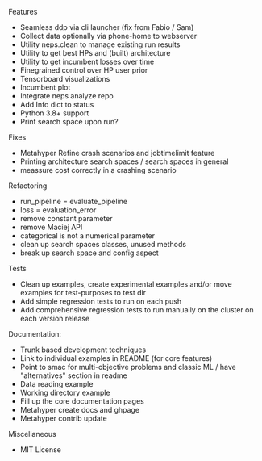 Features
* Seamless ddp via cli launcher (fix from Fabio / Sam)
* Collect data optionally via phone-home to webserver
* Utility neps.clean to manage existing run results
* Utility to get best HPs and (built) architecture
* Utility to get incumbent losses over time
* Finegrained control over HP user prior
* Tensorboard visualizations
* Incumbent plot
* Integrate neps analyze repo
* Add Info dict to status
* Python 3.8+ support
* Print search space upon run?

Fixes
* Metahyper Refine crash scenarios and jobtimelimit feature
* Printing architecture search spaces / search spaces in general
* meassure cost correctly in a crashing scenario

Refactoring
* run_pipeline = evaluate_pipeline
* loss = evaluation_error
* remove constant parameter
* remove Maciej API
* categorical is not a numerical parameter
* clean up search spaces classes, unused methods
* break up search space and config aspect

Tests
* Clean up examples, create experimental examples and/or move examples for test-purposes to test dir
* Add simple regression tests to run on each push
* Add comprehensive regression tests to run manually on the cluster on each version release

Documentation:
* Trunk based development techniques
* Link to individual examples in README (for core features)
* Point to smac for multi-objective problems and classic ML / have "alternatives" section in readme
* Data reading example
* Working directory example
* Fill up the core documentation pages
* Metahyper create docs and ghpage
* Metahyper contrib update

Miscellaneous
* MIT License
